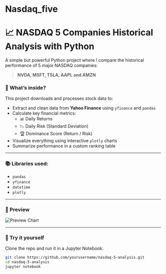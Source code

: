 # Nasdaq_five
 
# 📈 NASDAQ 5 Companies Historical Analysis with Python

A simple but powerful Python project where I compare the historical performance of 5 major NASDAQ companies:

> **NVDA, MSFT, TSLA, AAPL and AMZN**

### 🧠 What’s inside?

This project downloads and processes stock data to:
- Extract and clean data from **Yahoo Finance** using `yfinance` and `pandas`
- Calculate key financial metrics:
  - 📊 Daily Returns
  - 📉 Daily Risk (Standard Deviation)
  - 🏆 Dominance Score (Return / Risk)
- Visualize everything using interactive `plotly` charts
- Summarize performance in a custom ranking table

---

### 📚 Libraries used:
- `pandas`
- `yfinance`
- `datetime`
- `plotly`

---

### 📸 Preview

![Preview Chart](./images/preview_chart.png)

---

### 🚀 Try it yourself
Clone the repo and run it in a Jupyter Notebook:

```bash
git clone https://github.com/yourusername/nasdaq-5-analysis.git
cd nasdaq-5-analysis
jupyter notebook
